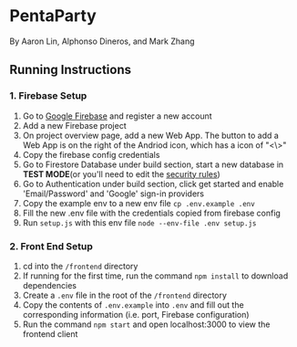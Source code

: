 # PentaParty
By Aaron Lin, Alphonso Dineros, and Mark Zhang

## Running Instructions
### 1. Firebase Setup
1. Go to [Google Firebase](https://firebase.google.com/) and register a new account
2. Add a new Firebase project
3. On project overview page, add a new Web App. The button to add a Web App is on the right of the Andriod icon, which has a icon of "<\\>"
4. Copy the firebase config credentials
5. Go to Firestore Database under build section, start a new database in **TEST MODE**(or you'll need to edit the [security rules](https://firebase.google.com/docs/rules/get-started?hl=en#understand_the_language))
6. Go to Authentication under build section, click get started and enable 'Email/Password' and 'Google' sign-in providers
7. Copy the example env to a new env file `cp .env.example .env`
8. Fill the new .env file with the credentials copied from firebase config
9. Run `setup.js` with this env file `node --env-file .env setup.js`

### 2. Front End Setup
1. cd into the `/frontend` directory
2. If running for the first time, run the command `npm install` to download dependencies
3. Create a `.env` file in the root of the `/frontend` directory
4. Copy the contents of `.env.example` into `.env` and fill out the corresponding information (i.e. port, Firebase configuration)
5. Run the command `npm start` and open localhost:3000 to view the frontend client